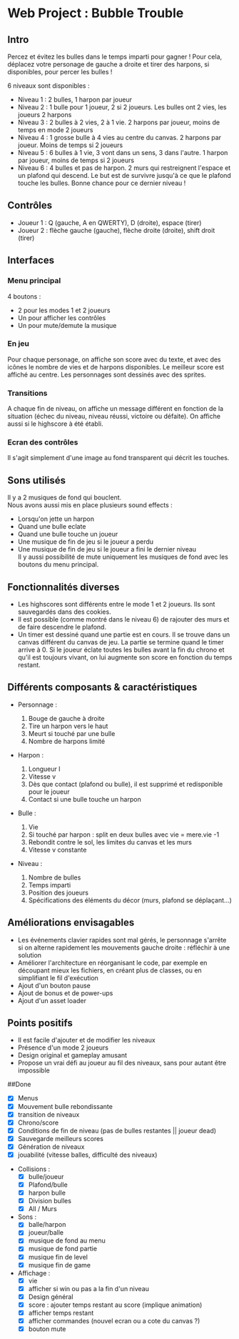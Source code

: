 # Web Project : Bubble Trouble
 
## Intro 
Percez et évitez les bulles dans le temps imparti pour gagner !
Pour cela, déplacez votre personage de gauche a droite et tirer des harpons, si disponibles, pour percer les bulles ! 

6 niveaux sont disponibles :
- Niveau 1 : 2 bulles, 1 harpon par joueur
- Niveau 2 : 1 bulle pour 1 joueur, 2 si 2 joueurs. Les bulles ont 2 vies, les joueurs 2 harpons
- Niveau 3 : 2 bulles à 2 vies, 2 à 1 vie. 2 harpons par joueur, moins de temps en mode 2 joueurs
- Niveau 4 : 1 grosse bulle à 4 vies au centre du canvas. 2 harpons par joueur. Moins de temps si 2 joueurs
 - Niveau 5 : 6 bulles à 1 vie, 3 vont dans un sens, 3 dans l'autre. 1 harpon par joueur, moins de temps si 2 joueurs
 - Niveau 6 : 4 bulles et pas de harpon. 2 murs qui restreignent l'espace et un plafond qui descend. Le but est de survivre jusqu'à ce que le plafond touche les bulles. Bonne chance pour ce dernier niveau !

## Contrôles
- Joueur 1 : Q (gauche, A en QWERTY), D (droite), espace (tirer)
- Joueur 2 : flèche gauche (gauche), flèche droite (droite), shift droit (tirer)

 ## Interfaces ##
 ### Menu principal ###
 4 boutons :
 - 2 pour les modes 1 et 2 joueurs
 - Un pour afficher les contrôles
 - Un pour mute/demute la musique

 ### En jeu ###
 Pour chaque personage, on affiche son score avec du texte, et avec des icônes le nombre de vies et de harpons disponibles.
 Le meilleur score est affiché au centre.
 Les personnages sont dessinés avec des sprites.

### Transitions ###
A chaque fin de niveau, on affiche un message différent en fonction de la situation (échec du niveau, niveau réussi, victoire ou défaite). On affiche aussi si le highscore à été établi.

### Ecran des contrôles ###
Il s'agit simplement d'une image au fond transparent qui décrit les touches.

## Sons utilisés ##
Il y a 2 musiques de fond qui bouclent.<br/>
Nous avons aussi mis en place plusieurs sound effects : 
- Lorsqu'on jette un harpon
- Quand une bulle eclate
- Quand une bulle touche un joueur
- Une musique de fin de jeu si le joueur a perdu
- Une musique de fin de jeu si le joueur a fini le dernier niveau<br/>
Il y aussi possibilité de mute uniquement les musiques de fond avec les boutons du menu principal.

## Fonctionnalités diverses ##
- Les highscores sont différents entre le mode 1 et 2 joueurs. Ils sont sauvegardés dans des cookies.
- Il est possible (comme montré dans le niveau 6) de rajouter des murs et de faire descendre le plafond.
- Un timer est dessiné quand une partie est en cours. Il se trouve dans un canvas différent du canvas de jeu. La partie se termine quand le timer arrive à 0. Si le joueur éclate toutes les bulles avant la fin du chrono et qu'il est toujours vivant, on lui augmente son score en fonction du temps restant.

## Différents composants & caractéristiques ##

- Personnage : 
    1. Bouge de gauche à droite
    2. Tire un harpon vers le haut
    3. Meurt si touché par une bulle 
    4. Nombre de harpons limité

- Harpon : 
    1. Longueur l
    2. Vitesse v
    3. Dès que contact (plafond ou bulle), il est supprimé et redisponible pour le joueur
    4. Contact si une bulle touche un harpon

- Bulle : 
    1. Vie
    2. Si touché par harpon : split en deux bulles avec vie = mere.vie -1
    3. Rebondit contre le sol, les limites du canvas et les murs
    4. Vitesse v constante

- Niveau :
    1. Nombre de bulles
    2. Temps imparti
    3. Position des joueurs
    4. Spécifications des éléments du décor (murs, plafond se déplaçant...)
    
## Améliorations envisagables ##
- Les événements clavier rapides sont mal gérés, le personnage s'arrête si on alterne rapidement les mouvements gauche droite : réfléchir à une solution
- Améliorer l'architecture en réorganisant le code, par exemple en découpant mieux les fichiers, en créant plus de classes, ou en simplifiant le fil d'exécution
- Ajout d'un bouton pause 
- Ajout de bonus et de power-ups
- Ajout d'un asset loader

## Points positifs ##
- Il est facile d'ajouter et de modifier les niveaux
- Présence d'un mode 2 joueurs
- Design original et gameplay amusant
- Propose un vrai défi au joueur au fil des niveaux, sans pour autant être impossible

##Done
- [x] Menus
- [x] Mouvement bulle rebondissante
- [x] transition de niveaux
- [x] Chrono/score
- [x] Conditions de fin de niveau (pas de bulles restantes || joueur dead)
- [x] Sauvegarde meilleurs scores
- [x] Génération de niveaux 
- [x] jouabilité (vitesse balles, difficulté des niveaux)

- Collisions :
    - [x] bulle/joueur
    - [x] Plafond/bulle
    - [x] harpon bulle
    - [x] Division bulles
    - [x] All / Murs

- Sons :
    - [x] balle/harpon
    - [x] joueur/balle
    - [x] musique de fond au menu
    - [x] musique de fond partie
    - [x] musique fin de level
    - [x] musique fin de game

- Affichage :
    - [x] vie
    - [x] afficher si win ou pas a la fin d'un niveau
    - [x] Design général
    - [x] score : ajouter temps restant au score (implique animation)
    - [x] afficher temps restant
    - [x] afficher commandes (nouvel ecran ou a cote du canvas ?)
    - [x] bouton mute